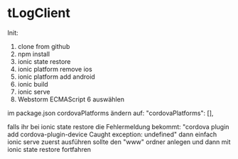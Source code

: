 # tLogClient

Init:
1. clone from github
2. npm install
3. ionic state restore
4. ionic platform remove ios
5. ionic platform add android
6. ionic build
7. ionic serve
8. Webstorm ECMAScript 6 auswählen

im package.json cordovaPlatforms ändern auf:
"cordovaPlatforms": [],

falls ihr bei ionic state restore die Fehlermeldung bekommt:
  "cordova plugin add cordova-plugin-device
  Caught exception:
  undefined"
dann einfach ionic serve zuerst ausführen sollte den "www" ordner anlegen und dann mit ionic state restore fortfahren

